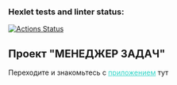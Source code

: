 ### Hexlet tests and linter status:
[![Actions Status](https://github.com/MaryKurinova/backend-project-lvl4/workflows/hexlet-check/badge.svg)](https://github.com/MaryKurinova/backend-project-lvl4/actions)

## Проект "МЕНЕДЖЕР ЗАДАЧ" ##

Переходите и знакомьтесь с <a href="https://hexlet-manager.herokuapp.com/" style="color:#30d5c8;">приложением</a> тут